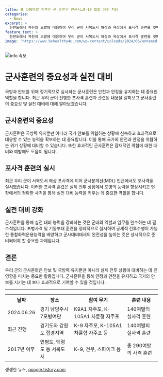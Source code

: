 ```yaml
---
title: 포 140여발 퍼부은 군 휴전선 인근서…9·19 합의 이후 처음
categories:
  - News
excerpt: >
  한반도에서 북한의 도발에 대응하여 우리 군이 서북도서 해상과 육상에서 포사격 훈련을 잇따라 실시했다. 최전방 사격장에서 140여발의 실사격 훈련이 진행되며, 이는 2018년 9.19 군사합의 이후 처음으로 MDL 인근에서의 포사격이다. 이에 북한의 탄도미사일 도발에 대응하여 경고장을 날리는 우리 군의 결정에 주목이 쏠린다. 이번 사격훈련은 9.19 군사합의 모든 조항의 효력을 정지한 후 처음으로 이뤄지는 지상 사격훈련으로, 공세적 전투수행이 가능한 통합화력운용능력을 강화하는 데 중점을 두고 있다. 또한, 군은 부대별로 사격 일정을 잡아서 진행할 예정이라고 밝혔다.
feature_text: >
  한반도에서 북한의 도발에 대응하여 우리 군이 서북도서 해상과 육상에서 포사격 훈련을 잇따라 실시했다. 최전방 사격장에서 140여발의 실사격 훈련이 진행되며, 이는 2018년 9.19 군사합의 이후 처음으로 MDL 인근에서의 포사격이다. 이에 북한의 탄도미사일 도발에 대응하여 경고장을 날리는 우리 군의 결정에 주목이 쏠린다. 이번 사격훈련은 9.19 군사합의 모든 조항의 효력을 정지한 후 처음으로 이뤄지는 지상 사격훈련으로, 공세적 전투수행이 가능한 통합화력운용능력을 강화하는 데 중점을 두고 있다. 또한, 군은 부대별로 사격 일정을 잡아서 진행할 예정이라고 밝혔다.
image: 'https://www.behealthy4u.com/wp-content/uploads/2024/06/unnamed-file.png'
---
```


<p><img src="https://www.behealthy4u.com/wp-content/uploads/2024/06/unnamed-file.png" alt="info 속보" /></p>

<h1>군사훈련의 중요성과 실전 대비</h1>

<p data-ke-size="size16">국방과 안보를 위해 정기적으로 실시되는 군사훈련은 안전과 안정을 유지하는 데 중요한 역할을 합니다. 최근 우리 군이 진행한 포사격 훈련과 관련된 내용을 살펴보고 군사훈련의 중요성 및 실전 대비에 대해 알아보겠습니다.</p>

<h2>군사훈련의 중요성</h2>

<p data-ke-size="size16">군사훈련은 국방력 유지뿐만 아니라 국가 안보를 위협하는 상황에 신속하고 효과적으로 대응할 수 있는 능력을 확보하는 데 중요합니다. 이를 통해 국가의 안전과 안정을 위협하는 위기 상황에 대비할 수 있습니다. 또한 효과적인 군사훈련은 잠재적인 위협에 대한 대비와 예방에도 도움이 됩니다.</p>

<h2>포사격 훈련의 실시</h2>

<p data-ke-size="size16">최근 우리 군이 서북도서 해상 포사격에 이어 군사분계선(MDL) 인근에서도 포사격을 실시했습니다. 이러한 포사격 훈련은 실제 전투 상황에서 포병의 능력을 향상시키고 현장에서의 정확한 사격을 통해 실전 대비 능력을 키우는 데 중요한 역할을 합니다.</p>

<h2>실전 대비 강화</h2>

<p data-ke-size="size16">군사훈련을 통해 실전 대비 능력을 강화하는 것은 군대의 역할과 임무를 완수하는 데 필수적입니다. 포병사격 및 기동부대 훈련을 정례적으로 실시하여 공세적 전투수행이 가능한 통합화력운용능력을 배양하고 군사대비태세의 완전성을 높이는 것은 상시적으로 준비되어야 할 중요한 과제입니다.</p>

<h2>결론</h2>

<p data-ke-size="size16">우리 군의 군사훈련은 안보 및 국방력 유지뿐만 아니라 실제 전투 상황에 대비하는 데 큰 영향을 미치는 중요한 활동입니다. 군사훈련을 통해 안정과 안전을 유지하고 국가의 안보를 지키는 데 보다 효과적으로 기여할 수 있을 것입니다.</p>

<hr>

<table>
  <tr>
    <th>날짜</th>
    <th>장소</th>
    <th>참여 무기</th>
    <th>훈련 내용</th>
  </tr>
  <tr>
    <td>2024.06.26</td>
    <td>경기 남양주시 7포병여단</td>
    <td>K9A1 자주포, K-105A1 차륜형 자주포</td>
    <td>140여발의 실사격 훈련</td>
  </tr>
  <tr>
    <td>최근 진행</td>
    <td>경기도와 강원도 접경지역</td>
    <td>K-9 자주포, K-105A1 차륜형 자주포 등</td>
    <td>140여발의 실사격 훈련</td>
  </tr>
  <tr>
    <td>2017년 이후</td>
    <td>연평도, 백령도 등 서북도서</td>
    <td>K-9, 천무, 스파이크 등</td>
    <td>총 290여발의 사격 훈련</td>
  </tr>
</table>
생생한 뉴스, <a href="https://qoogle.tistory.com" rel="dofollow">qoogle.tistory.com</a>


